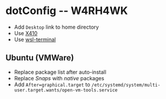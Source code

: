 # dotConfig -- W4RH4WK

- Add `Desktop` link to home directory
- Use [X410](https://www.microsoft.com/en-us/p/x410/9nlp712zmn9q)
- Use [wsl-terminal](https://github.com/goreliu/wsl-terminal)

## Ubuntu (VMWare)

- Replace package list after auto-install
- Replace *Snaps* with *native* packages
- Add `After=graphical.target` to `/etc/systemd/system/multi-user.target.wants/open-vm-tools.service`
